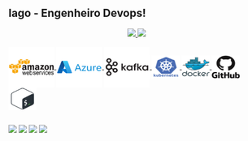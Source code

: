 ## Iago - Engenheiro Devops!
<div align="center">
  <a href="https://github.com/iagogfe">
  <img height="180em" src="https://github-readme-stats.vercel.app/api?username=iagogfe&show_icons=true&theme=dark&include_all_commits=true&count_private=true"/>
  <img height="160em" src="https://github-readme-stats.vercel.app/api/top-langs/?username=iagogfe&layout=compact&langs_count=7&theme=dark"/>
</div>
<div style="display: inline_block"><br>
  <img align="center" alt="AWS" height="80" width="90" src="https://raw.githubusercontent.com/devicons/devicon/master/icons/amazonwebservices/amazonwebservices-original-wordmark.svg">
   <img align="center" alt="Azure" height="80" width="90" src="https://raw.githubusercontent.com/devicons/devicon/master/icons/azure/azure-original-wordmark.svg">
  <img align="center" alt="Kafka" height="80" width="90" src="https://raw.githubusercontent.com/devicons/devicon/master/icons/apachekafka/apachekafka-original-wordmark.svg">
  <img align="center" alt="Kubernertes" height="45" width="55" src="https://raw.githubusercontent.com/devicons/devicon/master/icons/kubernetes/kubernetes-plain-wordmark.svg">
  <img align="center" alt="Docker" height="45" width="55" src="https://raw.githubusercontent.com/devicons/devicon/master/icons/docker/docker-original-wordmark.svg">
  <img align="center" alt="Github" height="45" width="55" src="https://raw.githubusercontent.com/devicons/devicon/master/icons/github/github-original-wordmark.svg">
  <img align="center" alt="Bash" height="45" width="55" src="https://raw.githubusercontent.com/devicons/devicon/master/icons/bash/bash-original.svg">
</div>
  
  ##
 
<div> 
  <a href="https://instagram.com/dinho55" target="_blank"><img src="https://img.shields.io/badge/-Instagram-%23E4405F?style=for-the-badge&logo=instagram&logoColor=white" target="_blank"></a>
  <a href="https://www.linkedin.com/in/iago-goncalves-60524b107" target="_blank"><img src="https://img.shields.io/badge/-LinkedIn-%230077B5?style=for-the-badge&logo=linkedin&logoColor=white" target="_blank"></a> 
 <a href="https://discord.gg/wagxzStdcR" target="_blank"><img src="https://img.shields.io/badge/Discord-7289DA?style=for-the-badge&logo=discord&logoColor=white" target="_blank"></a> 
  <a href = "mailto:contatoiagogfn@gmail.com"><img src="https://img.shields.io/badge/-Gmail-%23333?style=for-the-badge&logo=gmail&logoColor=white" target="_blank"></a>
 
</div>
